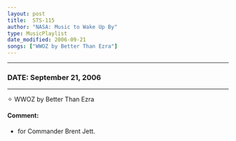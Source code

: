```yaml
---
layout: post
title:  STS-115
author: "NASA: Music to Wake Up By"
type: MusicPlaylist
date_modified: 2006-09-21
songs: ["WWOZ by Better Than Ezra"]
---
```


----
### DATE: September 21, 2006
----
✧ WWOZ by Better Than Ezra

#### Comment:
* for Commander Brent Jett.



<br/>
<center>
	<a target="_blank"
	   href="https://twitter.com/intent/tweet?hashtags=Space,NASA,Playlist,NASAWakeupCalls,SpaceProgram&text={{ page.author}}, '{{ page.songs.first }}' {{ page.title }}, {{ page.date | date: '%B %d, %Y' }}. {{ site.url }}{{ page.url }}&via=nasawakeupcalls"><i class="fab fa-twitter" alt="Tweet this page" style="font-size: 1.3em;"></i></a>
	&nbsp; 	<i class="fas fa-user-astronaut" style="font-size: 1.5em;"></i> &nbsp;
    <a type="amzn" search="'WWOZ by Better Than Ezra'" category="popular music">
    <i class="fab fa-amazon" style="font-size: 1.3em;"></i></a>
</center>
